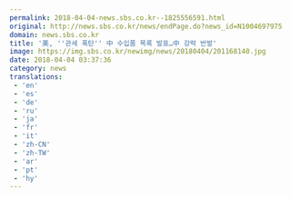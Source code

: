 ```yaml
---
permalink: 2018-04-04-news.sbs.co.kr--1825556591.html
original: http://news.sbs.co.kr/news/endPage.do?news_id=N1004697975
domain: news.sbs.co.kr
title: '美, ''관세 폭탄'' 中 수입품 목록 발표…中 강력 반발'
image: https://img.sbs.co.kr/newimg/news/20180404/201168140.jpg
date: 2018-04-04 03:37:36
category: news
translations: 
 - 'en'
 - 'es'
 - 'de'
 - 'ru'
 - 'ja'
 - 'fr'
 - 'it'
 - 'zh-CN'
 - 'zh-TW'
 - 'ar'
 - 'pt'
 - 'hy'
---
```


